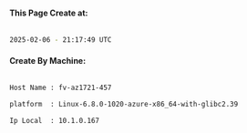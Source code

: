
   
#### This Page Create at:

```bash

2025-02-06 - 21:17:49 UTC

```

#### Create By Machine:

```bash

Host Name : fv-az1721-457

platform  : Linux-6.8.0-1020-azure-x86_64-with-glibc2.39

Ip Local  : 10.1.0.167

```

